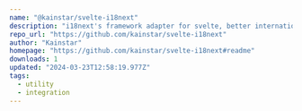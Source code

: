 ```yaml
---
name: "@kainstar/svelte-i18next"
description: "i18next's framework adapter for svelte, better internationalization UX"
repo_url: "https://github.com/kainstar/svelte-i18next"
author: "Kainstar"
homepage: "https://github.com/kainstar/svelte-i18next#readme"
downloads: 1
updated: "2024-03-23T12:58:19.977Z"
tags: 
  - utility
  - integration
---
```

